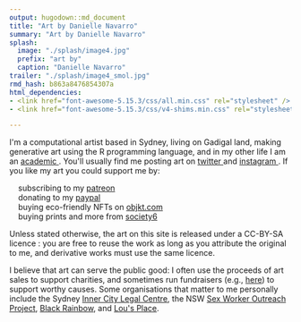 ```yaml
---
output: hugodown::md_document
title: "Art by Danielle Navarro"
summary: "Art by Danielle Navarro"
splash:
  image: "./splash/image4.jpg"
  prefix: "art by"
  caption: "Danielle Navarro"
trailer: "./splash/image4_smol.jpg"
rmd_hash: b863a8476854307a
html_dependencies:
- <link href="font-awesome-5.15.3/css/all.min.css" rel="stylesheet" />
- <link href="font-awesome-5.15.3/css/v4-shims.min.css" rel="stylesheet" />

---
```


I'm a computational artist based in Sydney, living on Gadigal land, making generative art using the R programming language, and in my other life I am an [academic <i class="fa fa-graduation-cap" role="presentation" aria-label="graduation-cap icon"></i>](https://djnavarro.net/). You'll usually find me posting art on [twitter <i class="fab fa-twitter" role="presentation" aria-label="twitter icon"></i>](https://twitter.com/djnavarro) and [instagram <i class="fab fa-instagram" role="presentation" aria-label="instagram icon"></i>](https://www.instagram.com/daniellenavarro77/). If you like my art you could support me by:

    subscribing to my [patreon <i class="fab fa-patreon" role="presentation" aria-label="patreon icon"></i>](https://www.patreon.com/djnavarro) <br>     donating to my [paypal <i class="fab fa-paypal" role="presentation" aria-label="paypal icon"></i>](https://www.paypal.me/daniellenavarro77) <br>     buying eco-friendly NFTs on [objkt.com <i class="fa fa-palette" role="presentation" aria-label="palette icon"></i>](https://objkt.djnavarro.net/collections) <br>     buying prints and more from [society6 <i class="fa fa-shopping-cart" role="presentation" aria-label="shopping-cart icon"></i>](https://society6.com/djnavarro) <br>

Unless stated otherwise, the art on this site is released under a CC-BY-SA licence [<i class="fab fa-creative-commons" role="presentation" aria-label="creative-commons icon"></i> <i class="fab fa-creative-commons-by" role="presentation" aria-label="creative-commons-by icon"></i> <i class="fab fa-creative-commons-sa" role="presentation" aria-label="creative-commons-sa icon"></i>](https://creativecommons.org/licenses/by-sa/4.0/): you are free to reuse the work as long as you attribute the original to me, and derivative works must use the same licence.

I believe that art can serve the public good: I often use the proceeds of art sales to support charities, and sometimes run fundraisers (e.g., [here](https://www.gofundme.com/f/data-science-art-to-support-a-womens-refuge)) to support worthy causes. Some organisations that matter to me personally include the Sydney [Inner City Legal Centre](https://www.iclc.org.au/), the NSW [Sex Worker Outreach Project](https://swop.org.au/), [Black Rainbow](http://www.blackrainbow.org.au/), and [Lou's Place](https://www.lousplace.com.au/).

